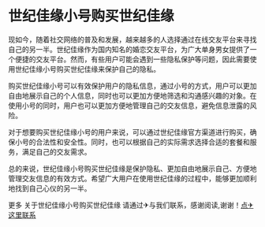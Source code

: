 # 世纪佳缘小号购买世纪佳缘

现如今，随着社交网络的普及和发展，越来越多的人选择通过在线交友平台来寻找自己的另一半。世纪佳缘作为国内知名的婚恋交友平台，为广大单身男女提供了一个便捷的交友平台。然而，有些用户可能会遇到一些隐私保护等问题，因此需要使用世纪佳缘小号购买世纪佳缘来保护自己的隐私。

购买世纪佳缘小号可以有效保护用户的隐私信息，通过小号的方式，用户可以更加自由地展示自己的个人信息，同时也可以更加方便地筛选和沟通感兴趣的对象。在使用小号的同时，用户也可以更加方便地管理自己的交友信息，避免信息泄露的风险。

对于想要购买世纪佳缘小号的用户来说，可以通过世纪佳缘官方渠道进行购买，确保小号的合法性和安全性。同时，也可以根据自己的实际需求选择合适的套餐和服务，满足自己的交友需求。

总的来说，世纪佳缘小号购买世纪佳缘是保护隐私、更加自由地展示自己、方便地管理交友信息的有效方式。希望广大用户在使用世纪佳缘的过程中，能够更加顺利地找到自己心仪的另一半。

更多 关于世纪佳缘小号购买世纪佳缘 请通过✈与我们联系，感谢阅读,谢谢！[点✈这里联系](https://gg.k02.cc)